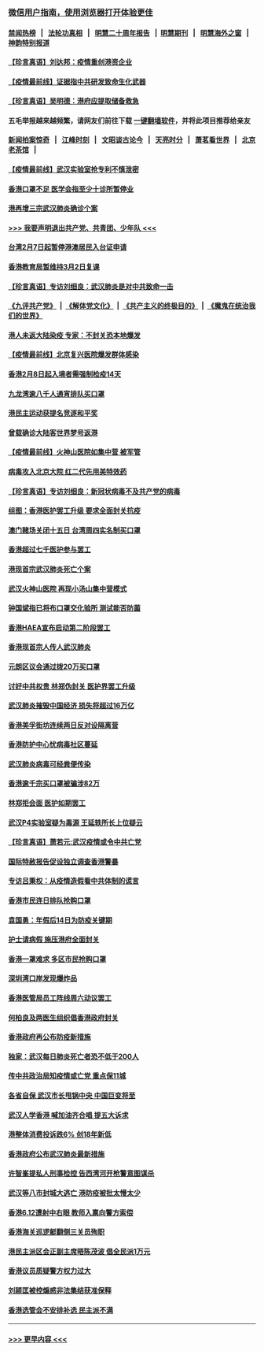 ### [微信用户指南，使用浏览器打开体验更佳](https://github.com/gfw-breaker/banned-news1/blob/master/indexes/wechat-guide.md?t=0)
#### [禁闻热榜](热点新闻.md?t=0)  &nbsp;&nbsp;|&nbsp;&nbsp; [法轮功真相](https://github.com/gfw-breaker/truth/blob/master/README.md?t=0) &nbsp;&nbsp;|&nbsp;&nbsp; [明慧二十周年报告](https://github.com/gfw-breaker/mh-reports/blob/master/README.md?t=0) &nbsp;&nbsp;|&nbsp;&nbsp;[明慧期刊](https://github.com/gfw-breaker/mh-qikan) &nbsp;&nbsp;|&nbsp;&nbsp; [明慧海外之窗](https://github.com/gfw-breaker/mh-news/blob/master/README.md?t=0) &nbsp;&nbsp;|&nbsp;&nbsp; [神韵特别报道](https://github.com/gfw-breaker/mh-news/blob/master/shenyun.md?t=0)
#### [【珍言真语】刘达邦：疫情重创港资企业](../pages/nsc415/n11854274.md?t=02091655) 
#### [【疫情最前线】证据指中共研发致命生化武器](../pages/nsc415/n11853087.md?t=02091655) 
#### [【珍言真语】吴明德：港府应提取储备救急](../pages/nsc415/n11852734.md?t=02091655) 
#### 五毛举报越来越频繁，请网友们前往下载 [一键翻墙软件](https://github.com/gfw-breaker/ssr-accounts)，并将此项目推荐给亲友
#### [新闻拍案惊奇](https://github.com/gfw-breaker/banned-news1/blob/master/pages/link4.md) &nbsp;&nbsp;|&nbsp;&nbsp; [江峰时刻](https://github.com/gfw-breaker/banned-news1/blob/master/pages/link4.md) &nbsp;&nbsp;|&nbsp;&nbsp; [文昭谈古论今](https://github.com/gfw-breaker/banned-news1/blob/master/pages/link4.md) &nbsp;&nbsp;|&nbsp;&nbsp; [天亮时分](https://github.com/gfw-breaker/banned-news1/blob/master/pages/link4.md) &nbsp;&nbsp;|&nbsp;&nbsp; [萧茗看世界](https://github.com/gfw-breaker/banned-news1/blob/master/pages/link4.md) &nbsp;&nbsp;|&nbsp;&nbsp; [北京老茶馆](https://github.com/gfw-breaker/banned-news1/blob/master/pages/link4.md) &nbsp;&nbsp;|&nbsp;&nbsp; 
#### [【疫情最前线】武汉实验室抢专利不慎泄密](../pages/nsc415/n11850310.md?t=02091655) 
#### [香港口罩不足 医学会指至少十诊所暂停业](../pages/nsc415/n11850301.md?t=02091655) 
#### [港再增三宗武汉肺炎确诊个案](../pages/nsc415/n11850328.md?t=02091655) 
#### [>>> 我要声明退出共产党、共青团、少年队 <<<](https://github.com/begood0513/goodnews/blob/master/quit/letter.md) 
#### [台湾2月7日起暂停港澳居民入台证申请](../pages/nsc415/n11850304.md?t=02091655) 
#### [香港教育局暂维持3月2日复课](../pages/nsc415/n11850260.md?t=02091655) 
#### [【珍言真语】专访刘细良：武汉肺炎是对中共致命一击](../pages/nsc415/n11849934.md?t=02091655) 
#### [《九评共产党》](https://github.com/begood0513/9ping.md/blob/master/README.md) &nbsp;|&nbsp; [《解体党文化》](../../../../jtdwh.md/blob/master/README.md)  &nbsp;|&nbsp; [《共产主义的终极目的》](../../../../gczydzjmd.md/blob/master/README.md) &nbsp;|&nbsp; [《魔鬼在统治我们的世界》](../../../../mgztzwmdsj.md/blob/master/README.md) 
#### [港人未返大陆染疫 专家：不封关恐本地爆发](../pages/nsc415/n11848021.md?t=02091655) 
#### [【疫情最前线】北京复兴医院爆发群体感染](../pages/nsc415/n11847626.md?t=02091655) 
#### [香港2月8日起入境者需强制检疫14天](../pages/nsc415/n11847658.md?t=02091655) 
#### [九龙湾逾八千人通宵排队买口罩](../pages/nsc415/n11847647.md?t=02091655) 
#### [港民主运动获提名竞逐和平奖](../pages/nsc415/n11847633.md?t=02091655) 
#### [曾载确诊大陆客世界梦号返港](../pages/nsc415/n11847608.md?t=02091655) 
#### [【疫情最前线】火神山医院如集中营 被军管](../pages/nsc415/n11847524.md?t=02091655) 
#### [病毒攻入北京大院 红二代先用美特效药](../pages/nsc415/n11847427.md?t=02091655) 
#### [【珍言真语】专访刘细良：新冠状病毒不及共产党的病毒](../pages/nsc415/n11847164.md?t=02091655) 
#### [组图：香港医护罢工升级 要求全面封关抗疫](../pages/nsc415/n11844107.md?t=02091655) 
#### [澳门赌场关闭十五日 台湾周四实名制买口罩](../pages/nsc415/n11845083.md?t=02091655) 
#### [香港超过七千医护参与罢工](../pages/nsc415/n11845051.md?t=02091655) 
#### [港现首宗武汉肺炎死亡个案](../pages/nsc415/n11844998.md?t=02091655) 
#### [武汉火神山医院 再现小汤山集中营模式](../pages/nsc415/n11844763.md?t=02091655) 
#### [钟国斌指已将布口罩交化验所 测试能否防菌](../pages/nsc415/n11842783.md?t=02091655) 
#### [香港HAEA宣布启动第二阶段罢工](../pages/nsc415/n11842723.md?t=02091655) 
#### [香港现首宗人传人武汉肺炎](../pages/nsc415/n11842766.md?t=02091655) 
#### [元朗区议会通过拨20万买口罩](../pages/nsc415/n11842754.md?t=02091655) 
#### [讨好中共权贵 林郑伪封关 医护界罢工升级](../pages/nsc415/n11842359.md?t=02091655) 
#### [武汉肺炎摧毁中国经济 损失将超过16万亿](../pages/nsc415/n11839723.md?t=02091655) 
#### [香港美孚街坊连续两日反对设隔离营](../pages/nsc415/n11839962.md?t=02091655) 
#### [香港防护中心忧病毒社区蔓延](../pages/nsc415/n11839933.md?t=02091655) 
#### [武汉肺炎病毒可经粪便传染](../pages/nsc415/n11839939.md?t=02091655) 
#### [香港逾千宗买口罩被骗涉82万](../pages/nsc415/n11839914.md?t=02091655) 
#### [林郑拒会面 医护如期罢工](../pages/nsc415/n11839892.md?t=02091655) 
#### [武汉P4实验室疑为毒源 王延轶所长上位疑云](../pages/nsc415/n11835543.md?t=02091655) 
#### [【珍言真语】萧若元:武汉疫情或令中共亡党](../pages/nsc415/n11829394.md?t=02091655) 
#### [国际特赦报告促设独立调查香港警暴](../pages/nsc415/n11833845.md?t=02091655) 
#### [专访吕秉权：从疫情造假看中共体制的谎言](../pages/nsc415/n11833813.md?t=02091655) 
#### [香港市民连日排队抢购口罩](../pages/nsc415/n11833794.md?t=02091655) 
#### [袁国勇：年假后14日为防疫关键期](../pages/nsc415/n11831088.md?t=02091655) 
#### [护士请病假 施压港府全面封关](../pages/nsc415/n11831030.md?t=02091655) 
#### [香港一罩难求 多区市民抢购口罩](../pages/nsc415/n11831002.md?t=02091655) 
#### [深圳湾口岸发现爆炸品](../pages/nsc415/n11828802.md?t=02091655) 
#### [香港医管局员工阵线周六动议罢工](../pages/nsc415/n11828762.md?t=02091655) 
#### [何柏良及两医生组织倡香港政府封关](../pages/nsc415/n11828749.md?t=02091655) 
#### [香港政府再公布防疫新措施](../pages/nsc415/n11828716.md?t=02091655) 
#### [独家：武汉每日肺炎死亡者恐不低于200人](../pages/nsc415/n11828240.md?t=02091655) 
#### [传中共政治局知疫情或亡党 重点保11城](../pages/nsc415/n11828145.md?t=02091655) 
#### [各省自保 武汉市长甩锅中央 中国巨变将至](../pages/nsc415/n11828021.md?t=02091655) 
#### [武汉人学香港 喊加油齐合唱 提五大诉求](../pages/nsc415/n11827046.md?t=02091655) 
#### [港整体消费投诉跌6% 创18年新低](../pages/nsc415/n11817280.md?t=02091655) 
#### [香港政府公布武汉肺炎最新措施](../pages/nsc415/n11817152.md?t=02091655) 
#### [许智峯提私人刑事检控 告西湾河开枪警意图谋杀](../pages/nsc415/n11817132.md?t=02091655) 
#### [武汉等八市封城大逃亡 港防疫被批太慢太少](../pages/nsc415/n11817058.md?t=02091655) 
#### [香港6.12遭射中右眼 教师入禀向警方索偿](../pages/nsc415/n11814678.md?t=02091655) 
#### [香港海关巡逻艇翻侧三关员殉职](../pages/nsc415/n11814604.md?t=02091655) 
#### [港民主派区会正副主席晤陈茂波 倡全民派1万元](../pages/nsc415/n11814582.md?t=02091655) 
#### [香港议员质疑警方权力过大](../pages/nsc415/n11814560.md?t=02091655) 
#### [刘颕匡被控煽惑非法集结获准保释](../pages/nsc415/n11811727.md?t=02091655) 
#### [香港选管会不安排补选 民主派不满](../pages/nsc415/n11811691.md?t=02091655) 

----
#### [ >>> 更早内容 <<< ](../indexes/nsc415-earlier.md)

